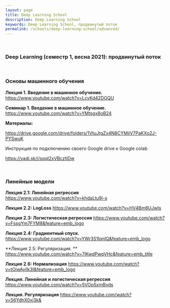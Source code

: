 ```yaml
---
layout: page
title: Deep Learning School
description: Deep Learning School
keywords: Deep Learning School, продвинутый поток
permalink: /schools/deep-learning-school/advanced/
---
```


<br/>

### Deep Learning (семестр 1, весна 2021): продвинутый поток

<br/>

### Основы машинного обучения

**Лекция 1. Введение в машинное обучение.**  
https://www.youtube.com/watch?v=LcvKd42DGQU

**Семинар 1. Введение в машинное обучение.**  
https://www.youtube.com/watch?v=YMtsgx8oB24

**Материалы:**

https://drive.google.com/drive/folders/1VtuJtgZx4N8CYMiiV7PaKXo2J-PYSwuK

Инструкция по подключению своего Google drive к Google colab

https://yadi.sk/i/sqqI2xVBcztIDw

<br/>

### Линейные модели

**Лекция 2.1: Линейная регрессия**  
https://www.youtube.com/watch?v=khdaLtu9i-s

**Лекция 2.2: LogLoss**
https://www.youtube.com/watch?v=HV4Bm8UJwIs

**Лекция 2.3: Логистическая регрессия**
https://www.youtube.com/watch?v=FssgYm7FYM8&feature=emb_logo

**Лекция 2.4: Градиентный спуск.**  
https://www.youtube.com/watch?v=YWr3S1IqnlQ&feature=emb_logo

**Лекция 2.5: Регуляризация.
**  
https://www.youtube.com/watch?v=7lKwdPwqVHc&feature=emb_title

**Лекция 2.6: Нормализация**
https://www.youtube.com/watch?v=tOiwAyilk3I&feature=emb_logo

**Лекция. Линейная и логистическая регрессия**
https://www.youtube.com/watch?v=5VOp5xmBvds

**Лекция. Регуляризация**
https://www.youtube.com/watch?v=56YdhX0xj3k&
